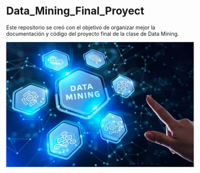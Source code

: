 # Data_Mining_Final_Proyect

Este repositorio se creó con el objetivo de organizar mejor la documentación y código del proyecto final de la clase de Data Mining. 

![Data Mining](data-mining.jpg)

